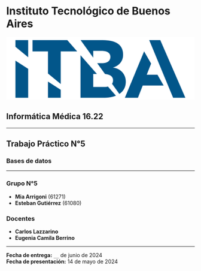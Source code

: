 # Instituto Tecnológico de Buenos Aires

![Logo-ITBA](Logo-ITBA.png)

## Informática Médica 16.22

---

## Trabajo Práctico N°5

### Bases de datos

---

### Grupo N°5

- **Mia Arrigoni** (61271)
- **Esteban Gutiérrez** (61080)

### Docentes

- **Carlos Lazzarino**
- **Eugenia Camila Berrino**

---

**Fecha de entrega:** `__` de junio de 2024  
**Fecha de presentación:** 14 de mayo de 2024

